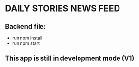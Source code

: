 # DAILY STORIES NEWS FEED

## Backend file:
- run npm install
- run npm start

## This app is still in development mode (V1)